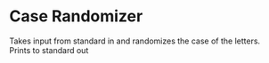 # Case Randomizer

Takes input from standard in and randomizes the case of the letters.
<br>
Prints to standard out